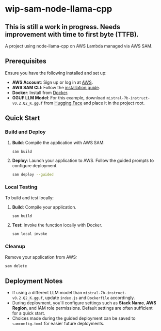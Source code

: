 # wip-sam-node-llama-cpp

## This is still a work in progress. Needs improvement with time to first byte (TTFB).

A project using node-llama-cpp on AWS Lambda managed via AWS SAM.

## Prerequisites

Ensure you have the following installed and set up:

- **AWS Account**: Sign up or log in at [AWS](https://aws.amazon.com/).
- **AWS SAM CLI**: Follow the [installation guide](https://docs.aws.amazon.com/serverless-application-model/latest/developerguide/serverless-sam-cli-install.html).
- **Docker**: Install from [Docker](https://www.docker.com/products/docker-desktop/).
- **GGUF LLM Model**: For this example, download `mistral-7b-instruct-v0.2.Q2_K.gguf` from [Hugging Face](https://huggingface.co/TheBloke/Mistral-7B-Instruct-v0.2-GGUF) and place it in the project root.

## Quick Start

### Build and Deploy

1. **Build**: Compile the application with AWS SAM.
   ```bash
   sam build
   ```
2. **Deploy**: Launch your application to AWS. Follow the guided prompts to configure deployment.
   ```bash
   sam deploy --guided
   ```

### Local Testing

To build and test locally:

1. **Build**: Compile your application.
   ```bash
   sam build
   ```
2. **Test**: Invoke the function locally with Docker.
   ```bash
   sam local invoke
   ```

### Cleanup

Remove your application from AWS:

```bash
sam delete
```

## Deployment Notes

- If using a different LLM model than `mistral-7b-instruct-v0.2.Q2_K.gguf`, update `index.js` and `Dockerfile` accordingly.
- During deployment, you'll configure settings such as **Stack Name**, **AWS Region**, and IAM role permissions. Default settings are often sufficient for a quick start.
- Choices made during the guided deployment can be saved to `samconfig.toml` for easier future deployments.
